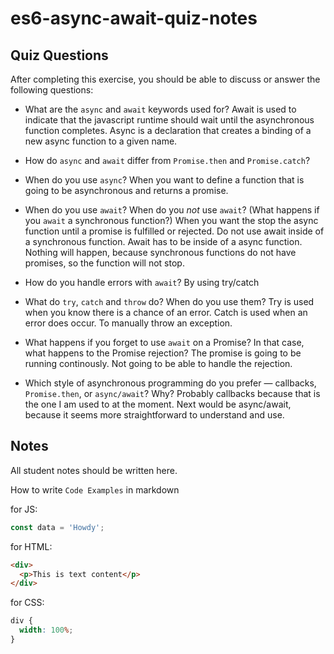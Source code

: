 # es6-async-await-quiz-notes

## Quiz Questions

After completing this exercise, you should be able to discuss or answer the following questions:

- What are the `async` and `await` keywords used for?
  Await is used to indicate that the javascript runtime should wait until the asynchronous function completes.
  Async is a declaration that creates a binding of a new async function to a given name.
- How do `async` and `await` differ from `Promise.then` and `Promise.catch`?

- When do you use `async`?
  When you want to define a function that is going to be asynchronous and returns a promise.
- When do you use `await`? When do you _not_ use `await`? (What happens if you `await` a synchronous function?)
  When you want the stop the async function until a promise is fulfilled or rejected.
  Do not use await inside of a synchronous function. Await has to be inside of a async function.
  Nothing will happen, because synchronous functions do not have promises, so the function will not stop.
- How do you handle errors with `await`?
  By using try/catch
- What do `try`, `catch` and `throw` do? When do you use them?
  Try is used when you know there is a chance of an error.
  Catch is used when an error does occur.
  To manually throw an exception.
- What happens if you forget to use `await` on a Promise? In that case, what happens to the Promise rejection?
  The promise is going to be running continously. Not going to be able to handle the rejection.
- Which style of asynchronous programming do you prefer — callbacks, `Promise.then`, or `async/await`? Why?
  Probably callbacks because that is the one I am used to at the moment. Next would be async/await, because it seems more straightforward to understand and use.

## Notes

All student notes should be written here.

How to write `Code Examples` in markdown

for JS:

```javascript
const data = 'Howdy';
```

for HTML:

```html
<div>
  <p>This is text content</p>
</div>
```

for CSS:

```css
div {
  width: 100%;
}
```
